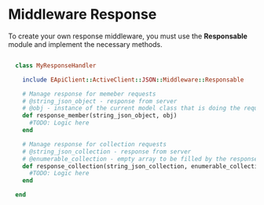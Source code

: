 # Middleware Response
To create your own response middleware, you must use the <b>Responsable</b> module and implement the necessary methods.

```ruby

  class MyResponseHandler

    include EApiClient::ActiveClient::JSON::Middleware::Responsable

    # Manage response for memeber requests
    # @string_json_object - response from server
    # @obj - instance of the current model class that is doing the request. You should assign the string object properties to the object
    def response_member(string_json_object, obj)
      #TODO: Logic here
    end

    # Manage response for collection requests
    # @string_json_collection - response from server
    # @enumerable_collection - empty array to be filled by the response
    def response_collection(string_json_collection, enumerable_collection)
      #TODO: Logic here
    end

  end


```
